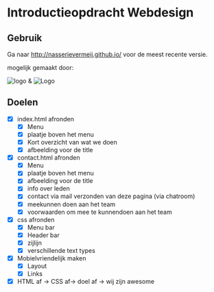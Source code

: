 # Introductieopdracht Webdesign

## Gebruik
Ga naar http://nasserievermeij.github.io/ voor de meest recente versie.

mogelijk gemaakt door:

![logo](https://leerlingen.amstelveencollege.nl/data/wcf/WP2/images/logo.gif) & ![Logo](http://nasserievermeij.github.io/images/NV_Logo.png)

## Doelen
* [x] index.html afronden
  * [x] Menu
  * [x] plaatje boven het menu
  * [x] Kort overzicht van wat we doen
  * [x] afbeelding voor de title
* [x] contact.html afronden
  * [x] Menu
  * [x] plaatje boven het menu
  * [x] afbeelding voor de title
  * [x] info over leden
  * [x] contact via mail verzonden van deze pagina (via chatroom)
  * [x] meekunnen doen aan het team
  * [x] voorwaarden om mee te kunnendoen aan het team
* [x] css afronden
  * [x] Menu bar
  * [x] Header bar
  * [x] zijlijn
  * [x] verschillende text types
* [x] Mobielvriendelijk maken
  * [x] Layout
  * [x] Links
* [x] HTML af -> CSS af-> doel af -> wij zijn awesome
